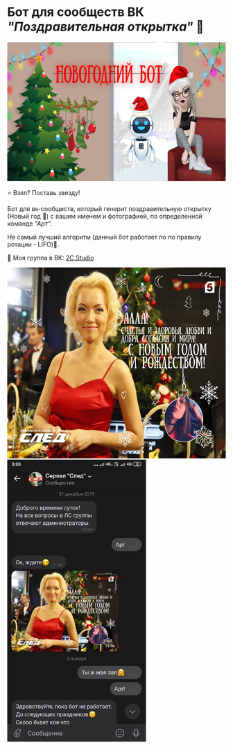 # Бот для сообществ ВК *"Поздравительная открытка"* :santa:

<img src="https://github.com/BeautifulDirt/bot_new_year/blob/main/banner.jpg" data-canonical-src="https://github.com/BeautifulDirt/bot_new_year/blob/main/banner.jpg" width="640" height="320" />

:star: Взял? Поставь звезду!

Бот для вк-сообществ, который генерит поздравительную открытку (Новый год :christmas_tree:) с вашим именем и фотографией, по определенной команде *"Арт"*.

Не самый лучший алгоритм (данный бот работает по по правилу ротации - LIFO):hankey:.

:speech_balloon: Моя группа в ВК: [2C Studio](https://vk.com/2cstudio)

<img src="https://github.com/BeautifulDirt/bot_new_year/blob/main/img_result.jpg" data-canonical-src="https://github.com/BeautifulDirt/bot_new_year/blob/main/img_result.jpg" width="560" height="440" />  <img src="https://github.com/BeautifulDirt/bot_new_year/blob/main/img_example.jpg" data-canonical-src="https://github.com/BeautifulDirt/bot_new_year/blob/main/img_example.jpg" width="320" height="650" />
